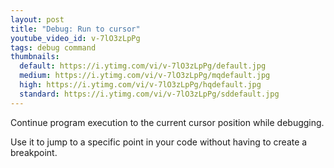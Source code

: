 ```yaml
---
layout: post
title: "Debug: Run to cursor"
youtube_video_id: v-7lO3zLpPg
tags: debug command
thumbnails:
  default: https://i.ytimg.com/vi/v-7lO3zLpPg/default.jpg
  medium: https://i.ytimg.com/vi/v-7lO3zLpPg/mqdefault.jpg
  high: https://i.ytimg.com/vi/v-7lO3zLpPg/hqdefault.jpg
  standard: https://i.ytimg.com/vi/v-7lO3zLpPg/sddefault.jpg
---
```


Continue program execution to the current cursor position while debugging.

Use it to jump to a specific point in your code without having to create a breakpoint.
